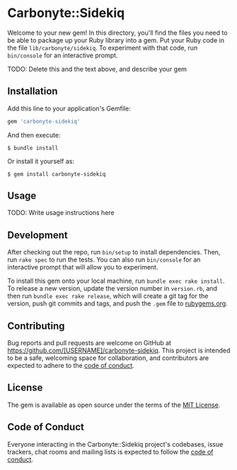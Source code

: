 # Carbonyte::Sidekiq

Welcome to your new gem! In this directory, you'll find the files you need to be able to package up your Ruby library into a gem. Put your Ruby code in the file `lib/carbonyte/sidekiq`. To experiment with that code, run `bin/console` for an interactive prompt.

TODO: Delete this and the text above, and describe your gem

## Installation

Add this line to your application's Gemfile:

```ruby
gem 'carbonyte-sidekiq'
```

And then execute:

    $ bundle install

Or install it yourself as:

    $ gem install carbonyte-sidekiq

## Usage

TODO: Write usage instructions here

## Development

After checking out the repo, run `bin/setup` to install dependencies. Then, run `rake spec` to run the tests. You can also run `bin/console` for an interactive prompt that will allow you to experiment.

To install this gem onto your local machine, run `bundle exec rake install`. To release a new version, update the version number in `version.rb`, and then run `bundle exec rake release`, which will create a git tag for the version, push git commits and tags, and push the `.gem` file to [rubygems.org](https://rubygems.org).

## Contributing

Bug reports and pull requests are welcome on GitHub at https://github.com/[USERNAME]/carbonyte-sidekiq. This project is intended to be a safe, welcoming space for collaboration, and contributors are expected to adhere to the [code of conduct](https://github.com/[USERNAME]/carbonyte-sidekiq/blob/master/CODE_OF_CONDUCT.md).


## License

The gem is available as open source under the terms of the [MIT License](https://opensource.org/licenses/MIT).

## Code of Conduct

Everyone interacting in the Carbonyte::Sidekiq project's codebases, issue trackers, chat rooms and mailing lists is expected to follow the [code of conduct](https://github.com/[USERNAME]/carbonyte-sidekiq/blob/master/CODE_OF_CONDUCT.md).
